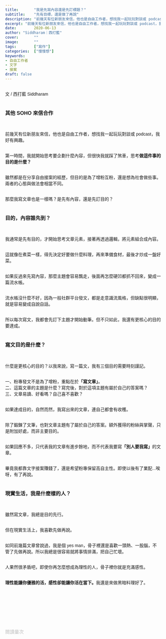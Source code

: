 ```yaml
---
title:       "我是先寫內容還是先訂標題？"
subtitle:    "先有目標，還是做了再說"
description: "前幾天有位新朋友來信，他也是自由工作者，想找我一起玩玩對談或 podcast，我好有興趣。第一時間，我就開始思考要企劃什麼內容，但很快我就踩了煞車，思考做這件事的目的是什麼？"
excerpt: "前幾天有位新朋友來信，他也是自由工作者，想找我一起玩玩對談或 podcast，我好有興趣。第一時間，我就開始思考要企劃什麼內容，但很快我就踩了煞車，思考做這件事的目的是什麼？"
date:        2020-06-13
author: "Siddharam｜西打藍"
cover:       ""
image:       ""
tags:        ["寫作"]
categories:  ["慢慢想"]
keywords:
- 自由工作者
- 文字
- 接案
draft: false
---
```


<article style="font-family: 'Noto Sans TC', '微軟正黑體', sans-serif; font-weight: 300;">

<br>文 / 西打藍 Siddharam<br><br>

<h3 class="article-h1-color">其他 SOHO 來信合作</h3><br>

前幾天有位新朋友來信，他也是自由工作者，想找我一起玩玩對談或 podcast，我好有興趣。<br><br>

第一時間，我就開始思考要企劃什麼內容，但很快我就踩了煞車，思考<b>做這件事的目的是什麼？</b><br><br>

雖然都是在分享自由接案的經歷，但目的是為了增粉互粉，還是想為社會做些事。兩者的心態與做法會相當不同。<br><br>

那麼我寫文章也是一樣嗎？是先有內容，還是先訂目的？<br><br>


<h3 class="article-h1-color">目的，內容誰先到？</h3><br>

我通常是先有目的，才開始思考文章元素，接著再透過邏輯，將元素組合成內容。<br><br>

這就像在煮菜一樣，得先決定好要做什麼料理，再來準備食材，最後才炒成一盤好菜。<br><br>

如果反過來先寫內容，那麼主題會容易飄走，後面再怎麼硬凹都抓不回來，變成一篇流水帳。<br><br>

流水帳沒什麼不好，因為一般社群平台發文，都是走意識流風格，但缺點很明顯，就是容易變成自說自話。<br><br>

所以每次寫文，我都會先訂下主題才開始動筆。但不只如此，我還有更核心的目的要達成。<br><br>

<h3 class="article-h1-color">寫文目的是什麼？</h3><br>

什麼是更核心的目的？以我來說，寫一篇文，我有三個目的需要時刻謹記。<br><br>

一、粉專發文不是為了增粉，重點在於<b>「寫文章」</b>。<br>
二、這篇文章的主題是什麼？寫完後，對於這項主題有屬於自己的答案嗎？<br>
三、文章易讀、好看嗎？自己喜不喜歡？<br><br>

如果達成目的，自然而然，我寫出來的文章，連自己都會有收穫。<br><br>

除了鍛鍊了文筆，也對文章主題有了屬於自己的答案。額外獲得的粉絲與掌聲，只是附加好處，而非主要目的。<br><br>

如果回應不多，只代表我的文章有進步餘地，而不代表我要寫<b>「別人要我寫」</b>的文章。<br><br>

畢竟我都靠文字接案賺錢了，還是希望粉專保留高自主性。即使以後有了業配...唉呀，有了再說。<br><br>

<h3 class="article-h1-color">現實生活，我是什麼樣的人？</h3><br>

雖然寫文章，我總是目的先行。<br><br>

但在現實生活上，我喜歡先做再說。<br><br>

如同前幾篇文章曾說過，我是個 yes man，骨子裡還是喜歡一頭熱、一股腦，不管了先做再說。所以我總是很容易就將事情排滿，把自己忙壞。<br><br>

人果然很矛盾吧，即使你再怎麼想成為理性的人，骨子裡你就是充滿感性。<br><br>

<b>理性能讓你優雅的活，感性卻能讓你活在當下。</b>我還是來做黑暗料理好了。<br><br>

<br><br>



<br><br><br>

</article>

<div style="color: #bfbfbf; font-size: 15px;" id="busuanzi_container_page_pv">
  閱讀量<span id="busuanzi_value_page_pv"></span>次
</div>

<script src="../../js/post.js"></script>




